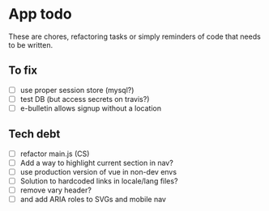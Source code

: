 # App todo

These are chores, refactoring tasks or simply reminders of code that needs to be written.

## To fix
- [ ] use proper session store (mysql?)
- [ ] test DB (but access secrets on travis?)
- [ ] e-bulletin allows signup without a location

## Tech debt
- [ ] refactor main.js (CS)
- [ ] Add a way to highlight current section in nav?
- [ ] use production version of vue in non-dev envs
- [ ] Solution to hardcoded links in locale/lang files? 
- [ ] remove vary header?
- [ ] and add ARIA roles to SVGs and mobile nav